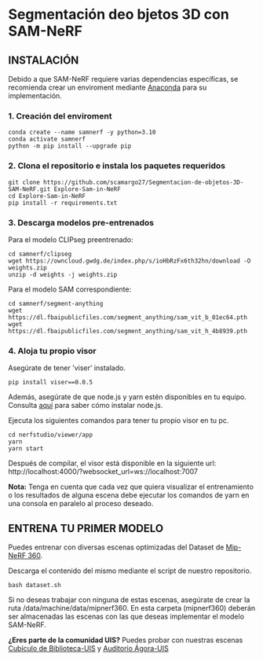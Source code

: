 # Segmentación deo bjetos 3D con SAM-NeRF

## **INSTALACIÓN**

Debido a que SAM-NeRF requiere varias dependencias específicas, se recomienda crear un enviroment mediante [Anaconda](https://www.anaconda.com/download/success) para su implementación.

### **1. Creación del enviroment**
```
conda create --name samnerf -y python=3.10
conda activate samnerf
python -m pip install --upgrade pip
```
### **2. Clona el repositorio e instala los paquetes requeridos**
```
git clone https://github.com/scamargo27/Segmentacion-de-objetos-3D-SAM-NeRF.git Explore-Sam-in-NeRF
cd Explore-Sam-in-NeRF
pip install -r requirements.txt
``` 
### **3. Descarga modelos pre-entrenados**

Para el modelo CLIPseg preentrenado:
```
cd samnerf/clipseg
wget https://owncloud.gwdg.de/index.php/s/ioHbRzFx6th32hn/download -O weights.zip
unzip -d weights -j weights.zip
```
Para el modelo SAM correspondiente:

```
cd samnerf/segment-anything
wget https://dl.fbaipublicfiles.com/segment_anything/sam_vit_b_01ec64.pth
wget https://dl.fbaipublicfiles.com/segment_anything/sam_vit_h_4b8939.pth
```
### **4. Aloja tu propio visor**

Asegúrate de tener 'viser' instalado.

```
pip install viser==0.0.5
```

Además, asegúrate de que node.js y yarn estén disponibles en tu equipo. Consulta [aquí](https://www.digitalocean.com/community/tutorials/how-to-install-node-js-on-ubuntu-20-04)  para saber cómo instalar node.js.

Ejecuta los siguientes comandos para tener tu propio visor en tu pc.

```
cd nerfstudio/viewer/app
yarn
yarn start
```

Después de compilar, el visor está disponible en la siguiente url: http://localhost:4000/?websocket_url=ws://localhost:7007

**Nota:** Tenga en cuenta que cada vez que quiera visualizar el entrenamiento o los resultados de alguna escena debe ejecutar los comandos de yarn en una consola en paralelo al proceso deseado.

## ENTRENA TU PRIMER MODELO 

Puedes entrenar con diversas escenas optimizadas del Dataset de [Mip-NeRF 360](https://jonbarron-info.translate.goog/mipnerf360/?_x_tr_sl=en&_x_tr_tl=es&_x_tr_hl=es&_x_tr_pto=tc).

Descarga el contenido del mismo mediante el script de nuestro repositorio.

```
bash dataset.sh
```
Si no deseas trabajar con ninguna de estas escenas, asegúrate de crear la ruta /data/machine/data/mipnerf360. En esta carpeta (mipnerf360) deberán ser almacenadas las escenas con las que deseas implementar el modelo SAM-NeRF.

**¿Eres parte de la comunidad UIS?** Puedes probar con nuestras escenas [Cubículo de Biblioteca-UIS]() y [Auditorio Ágora-UIS]()




